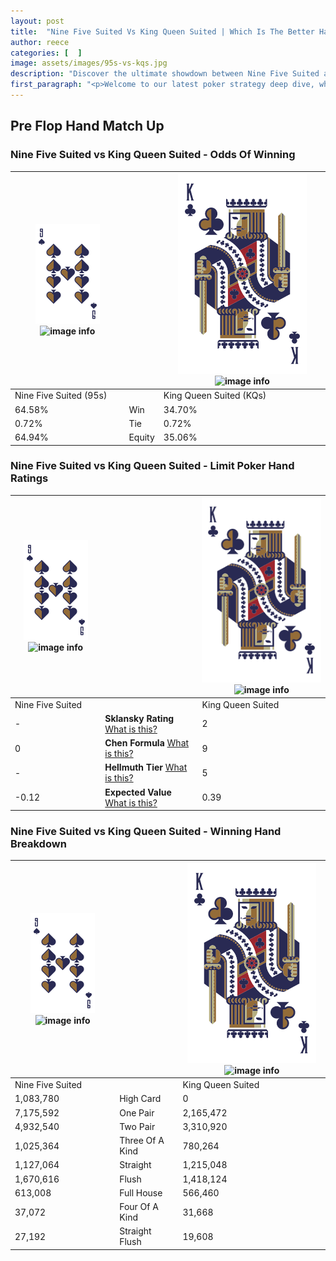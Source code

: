 ```yaml
---
layout: post
title:  "Nine Five Suited Vs King Queen Suited | Which Is The Better Hand In Poker? A Complete Guide"
author: reece
categories: [  ]
image: assets/images/95s-vs-kqs.jpg
description: "Discover the ultimate showdown between Nine Five Suited and King Queen Suited in poker! Uncover the odds, strategies, and scenarios where one hand triumphs over the other. Get ready to up your poker game with this thrilling analysis."
first_paragraph: "<p>Welcome to our latest poker strategy deep dive, where we're pitting two distinct hands against each other in a high-stakes showdown: Nine Five Suited vs King Queen Suited.</p><p>In the dynamic world of poker, every decision counts, and knowing which hand holds the upper hand is key to your success at the table.</p><p>In this article, we'll dissect these two hands, explore the scenarios where one dominates the other, and equip you with the knowledge to make strategic choices that can tip the odds in your favor.</p><p>Get ready to unravel the intriguing dynamics of these poker hands and elevate your game to new heights.</p>"
---
```




[comment]: # (sp0)

## Pre Flop Hand Match Up

<div class="table hand-ratings" markdown="1"> 



### Nine Five Suited vs King Queen Suited - Odds Of Winning


    
| ![image info](assets/images/hand1/9.png) ![image info](assets/images/hand1/5s.png) |  | ![image info](assets/images/hand2/K.png) ![image info](assets/images/hand2/Qs.png) |
| -------- | -------- | -------- |
| Nine Five Suited (95s) |  | King Queen Suited (KQs) |
| 64.58% | Win | 34.70% |
| 0.72% | Tie | 0.72% |
| 64.94% | Equity | 35.06% |




[comment]: # (sp1)



### Nine Five Suited vs King Queen Suited - Limit Poker Hand Ratings


    
| ![image info](assets/images/hand1/9.png) ![image info](assets/images/hand1/5s.png) |  | ![image info](assets/images/hand2/K.png) ![image info](assets/images/hand2/Qs.png) |
| -------- | -------- | -------- |
| Nine Five Suited |  | King Queen Suited |
| - | **Sklansky Rating** [What is this?](/sklansky-rating-explained) | 2 |
| 0 | **Chen Formula** [What is this?](/chen-formula-explained) | 9 |
| - | **Hellmuth Tier** [What is this?](/Hellmuth-tier-explained) | 5 |
| -0.12 | **Expected Value** [What is this?](/expected-value-explained) | 0.39 |




[comment]: # (sp2)



### Nine Five Suited vs King Queen Suited - Winning Hand Breakdown


    
| ![image info](assets/images/hand1/9.png) ![image info](assets/images/hand1/5s.png) |  | ![image info](assets/images/hand2/K.png) ![image info](assets/images/hand2/Qs.png) |
| -------- | -------- | -------- |
| Nine Five Suited |  | King Queen Suited |
| 1,083,780 | High Card | 0 |
| 7,175,592 | One Pair | 2,165,472 |
| 4,932,540 | Two Pair | 3,310,920 |
| 1,025,364 | Three Of A Kind | 780,264 |
| 1,127,064 | Straight | 1,215,048 |
| 1,670,616 | Flush | 1,418,124 |
| 613,008 | Full House | 566,460 |
| 37,072 | Four Of A Kind | 31,668 |
| 27,192 | Straight Flush | 19,608 |




[comment]: # (sp3)



</div>

[comment]: # (sp4)



[comment]: # (sp5)

